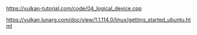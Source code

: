 https://vulkan-tutorial.com/code/04_logical_device.cpp

https://vulkan.lunarg.com/doc/view/1.1.114.0/linux/getting_started_ubuntu.html
